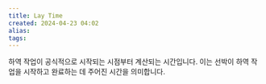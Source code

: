 ```yaml
---
title: Lay Time
created: 2024-04-23 04:02
alias:
tags:
---
```

하역 작업이 공식적으로 시작되는 시점부터 계산되는 시간입니다. 
이는 선박이 하역 작업을 시작하고 완료하는 데 주어진 시간을 의미합니다.


